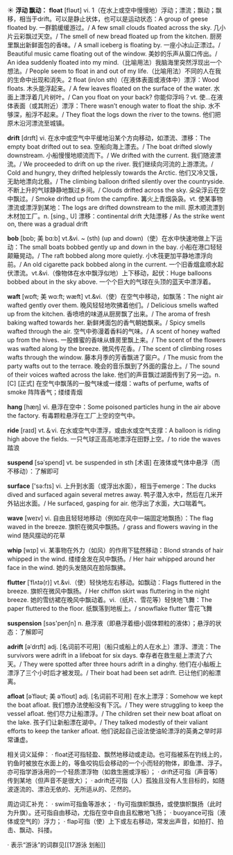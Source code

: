 ☀ <span class="category">**浮动 飘动：**</span>
<span class="vocabulary">**float**</span> [fləʊt] 
<span class="definition">vi. 1（在水上或空中慢慢地）浮动；漂流；飘动；飘移，相当于drift。可以是静止状体，也可以是运动状态：</span>A group of geese floated by. 一群鹅缓缓游过。/ A few small clouds floated across the sky. 几小片云彩飘过天空。/ The smell of new bread floated up from the kitchen. 厨房里飘出新鲜面包的香味。/ A small iceberg is floating by. 一座小冰山正漂过。/ Beautiful music came floating out of the window. 美妙的乐声从窗口传出。/ An idea suddenly floated into my mind.（比喻用法）我脑海里突然浮现出一个想法。/ People seem to float in and out of my life.（比喻用法）不同的人在我的生命中出现和消失。<span class="definition">2 float (in/on sth)（在液体表面或液体中）漂浮：</span>Wood floats. 木头能浮起来。/ A few leaves floated on the surface of the water. 水面上漂浮着几片树叶。/ Can you float on your back? 你能仰浮吗？<span class="definition">vt. 使…在液体表面（或其附近）漂浮：</span>There wasn’t enough water to float the ship. 水不够深，船浮不起来。/ They float the logs down the river to the towns. 他们把原木沿河漂流至城镇。
           
<span class="vocabulary">**drift**</span> [drɪft]
<span class="definition">vi. 在水中或空气中平缓地沿某个方向移动，如漂流、漂移：</span>The empty boat drifted out to sea. 空船向海上漂去。/ The boat drifted slowly downstream. 小船慢慢地顺流而下。/ We drifted with the current. 我们随波漂流。/ We proceeded to drift on up the river. 我们继续向河流的上游漂流。/ Cold and hungry, they drifted helplessly towards the Arctic. 他们又冷又饿，无助地漂向北极。/ The climbing balloon drifted silently over the countryside. 不断上升的气球静静地飘过乡间。/ Clouds drifted across the sky. 朵朵浮云在空中飘过。/ Smoke drifted up from the campfire. 篝火上青烟袅袅。<span class="definition">vt. 使某事物漂流或漂浮到某地：</span>The logs are drifted downstream to the mill. 原木顺流漂到木材加工厂。<span class="definition">n. [sing., U] 漂移：</span>continental drift 大陆漂移 / As the strike went on, there was a gradual drift
                      
<span class="vocabulary">**bob**</span> [bɒb; 美 bɑ:b]
<span class="definition">vt.&vi. ~ (sth) (up and down)（使）在水中快速地做上下运动：</span>The small boats bobbed gently up and down in the bay. 小船在港口轻轻颠簸晃动。/ The raft bobbed along more quietly. 小木筏更加平静地漂浮向前。/ An old cigarette pack bobbed along in the current. 一个旧香烟盒顺水起伏漂流。<span class="definition">vt.&vi.（像物体在水中飘浮似地）上下移动，起伏：</span>Huge balloons bobbed about in the sky above. 一个个巨大的气球在头顶的蓝天中漂浮着。

<span class="vocabulary">**waft**</span> [wɒft; 美 wɑ:ft; wæft]
<span class="definition">vt.&vi.（使）在空气中移动，如飘荡：</span>The night air wafted gently over them. 晚风轻轻地吹拂着他们。/ Delicious smells wafted up from the kitchen. 香喷喷的味道从厨房飘了出来。/ The aroma of fresh baking wafted towards her. 新鲜烤面包的香气朝她飘来。/ Spicy smells wafted through the air. 空气中弥漫着香料的气味。/ A scent of honey wafted up from the hives. 一股蜂蜜的香味从蜂房里飘上来。/ The scent of the flowers was wafted along by the breeze. 微风传花香。/ The scent of climbing roses wafts through the window. 藤本月季的芳香飘进了窗户。/ The music from the party wafts out to the terrace. 晚会的音乐飘到了外面的露台上。/ The sound of their voices wafted across the lake. 他们的声音飘过湖面传到了另一边。<span class="definition">n. [C] [正式] 在空气中飘荡的一股气味或一缕烟：</span>wafts of perfume, wafts of smoke 阵阵香气；缕缕青烟

<span class="vocabulary">**hang**</span> [hæŋ] 
<span class="definition">vi. 悬浮在空中：</span>Some poisoned particles hung in the air above the factory. 有毒颗粒悬浮在工厂上空的空气中。 

<span class="vocabulary">**ride**</span> [raɪd] 
<span class="definition">vt.＆vi. 在水或空气中漂浮，或由水或空气支撑：</span>A balloon is riding high above the fields. 一只气球正高高地漂浮在田野上空。/ to ride the waves 踏浪
           
<span class="vocabulary">**suspend**</span> [səˈspend]
<span class="definition">vt. be suspended in sth [术语] 在液体或气体中悬浮（而不移动）：</span>了解即可

<span class="vocabulary">**surface**</span> ['sə:fɪs] 
<span class="definition">vi. 上升到水面（或浮出水面），相当于emerge：</span>The ducks dived and surfaced again several metres away. 鸭子潜入水中，然后在几米开外钻出水面。/ He surfaced, gasping for air. 他浮出了水面，大口喘着气。

<span class="vocabulary">**wave**</span> [weɪv] 
<span class="definition">vi. 自由且轻轻地移动（例如在风中一端固定地飘扬）：</span>The flag waved in the breeze. 旗帜在微风中飘扬。/ grass and flowers waving in the wind 随风摆动的花草
           
<span class="vocabulary">**whip**</span> [wɪp]
<span class="definition">vi. 某事物在外力（如风）的作用下猛然移动：</span>Blond strands of hair whipped in the wind. 缕缕金发在风中飘扬。/ Her hair whipped around her face in the wind. 她的头发随风在脸际飘拂。
           
<span class="vocabulary">**flutter**</span> [ˈflʌtə(r)]
<span class="definition">vt.&vi.（使）轻快地左右移动。如飘动：</span>Flags fluttered in the breeze. 旗帜在微风中飘扬。/ Her chiffon skirt was fluttering in the night breeze. 她的雪纺裙在晚风中飘动着。<span class="definition">vi.（纸片、雪花等）轻快地飞舞：</span>The paper fluttered to the floor. 纸飘落到地板上。/ snowflake flutter 雪花飞舞

<span class="vocabulary">**suspension**</span> [səs'penʃn] 
<span class="definition">n. 悬浮液（即悬浮着细小固体颗粒的液体）；悬浮的状态：</span>了解即可
           
<span class="vocabulary">**adrift**</span> [əˈdrɪft]
<span class="definition">adj. [名词前不可用]（船只或船上的人在水上）漂浮、漂流：</span>The survivors were adrift in a lifeboat for six days. 幸存者在救生艇上漂流了六天。/ They were spotted after three hours adrift in a dinghy. 他们在小舢板上漂浮了三个小时后才被发现。/ Their boat had been set adrift. 已让他们的船漂离。
           
<span class="vocabulary">**afloat**</span> [əˈfləʊt; 美 əˈfloʊt]
<span class="definition">adj. [名词前不可用] 在水上漂浮：</span>Somehow we kept the boat afloat. 我们想办法使船没有下沉。/ They were struggling to keep the vessel afloat. 他们尽力让船漂浮。/ The children set their new boat afloat on the lake. 孩子们让新船漂在湖中。/ They talked modestly of their valiant efforts to keep the tanker afloat. 他们说起自己设法使油轮漂浮的英勇之举时非常谦虚。

相关词义延伸：
· float还可指轻盈、飘然地移动或走动。也可指被系在钓线上的，钓鱼时被放在水面上的，等鱼咬钩后会移动的一个小而轻的物体，即鱼漂、浮子。亦可指学游泳用的一个轻质漂浮物（如救生圈或浮板）；
· drift还可指（声音等）传到某地（但声音不是很大）；
· adrift还可指（人）孤独且没有人生目标的，如随波逐流的、漂泊无依的、无所适从的、茫然的。

周边词汇补充：
· swim可指鱼等游水；
· fly可指旗帜飘扬，或使旗帜飘扬（此时为升旗）。还可指自由移动，尤指在空中自由且松散地飞扬；
· buoyance可指（液体或空气的）浮力；
· flap可指（使）上下或左右移动，常发出声音，如拍打、拍击、飘动、抖搂。

· 表示“游泳”的词群见[[17游泳 划船]]
